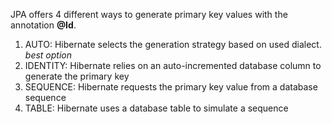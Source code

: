 JPA offers 4 different ways to generate primary key values with the annotation **@Id**.

1. AUTO: Hibernate selects the generation strategy based on used dialect. _best option_
2. IDENTITY: Hibernate relies on an auto-incremented database column to generate the primary key
3. SEQUENCE: Hibernate requests the primary key value from a database sequence
4. TABLE: Hibernate uses a database table to simulate a sequence

